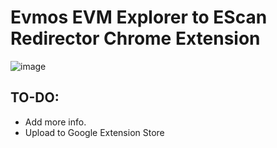 # Evmos EVM Explorer to EScan Redirector Chrome Extension

![image](https://user-images.githubusercontent.com/16395727/207034811-d2d2e6c2-d73a-45cb-97e6-ac3d224fd9c2.png)

## TO-DO:
- Add more info.
- Upload to Google Extension Store
